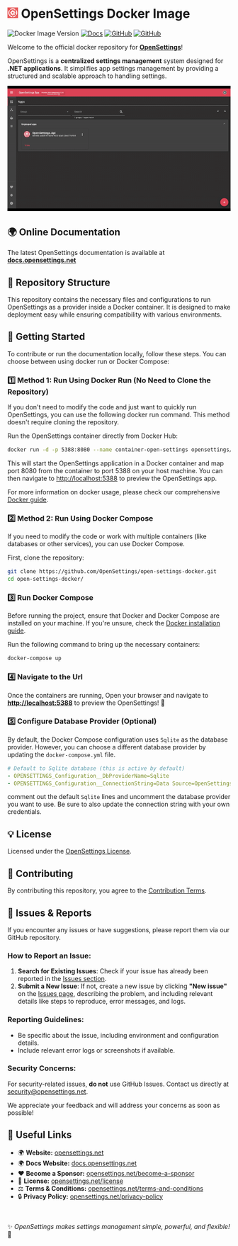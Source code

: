 # <img src="logo/open-settings-logo.png" alt="Header" width="24"/> OpenSettings Docker Image

![Docker Image Version](https://img.shields.io/docker/v/opensettings/open-settings/[tag]?logo=docker)
[![Docs](https://img.shields.io/badge/docs-online-blue)](https://docs.opensettings.net)
[![GitHub](https://img.shields.io/badge/•-open--settings-blue?logo=github)](https://github.com/OpenSettings/open-settings)
[![GitHub](https://img.shields.io/badge/•-open--settings--spa-blue?logo=github)](https://github.com/OpenSettings/open-settings-spa)

Welcome to the official docker repository for [**OpenSettings**](https://opensettings.net)!

OpenSettings is a **centralized settings management** system designed for **.NET applications**. It simplifies app settings management by providing a structured and scalable approach to handling settings.

![Demo](https://github.com/OpenSettings/open-settings-docs/blob/master/docs/v1/assets/gifs/demo.gif)

## 🌍 Online Documentation

The latest OpenSettings documentation is available at [**docs.opensettings.net**](https://docs.opensettings.net)

## 📂 Repository Structure

This repository contains the necessary files and configurations to run OpenSettings as a provider inside a Docker container. It is designed to make deployment easy while ensuring compatibility with various environments.

## 🚀 Getting Started

To contribute or run the documentation locally, follow these steps. You can choose between using docker run or Docker Compose:

### 1️⃣ Method 1: Run Using Docker Run (No Need to Clone the Repository)

If you don't need to modify the code and just want to quickly run OpenSettings, you can use the following docker run command. This method doesn't require cloning the repository.

Run the OpenSettings container directly from Docker Hub:

```sh
docker run -d -p 5388:8080 --name container-open-settings opensettings/open-settings:latest
```

This will start the OpenSettings application in a Docker container and map port 8080 from the container to port 5388 on your host machine. You can then navigate to [http://localhost:5388](http://localhost:5388) to preview the OpenSettings app.

For more information on docker usage, please check our comprehensive [Docker guide](docs.opensettings.net).

### 2️⃣ Method 2: Run Using Docker Compose

If you need to modify the code or work with multiple containers (like databases or other services), you can use Docker Compose.

First, clone the repository:

```sh
git clone https://github.com/OpenSettings/open-settings-docker.git
cd open-settings-docker/
```

### 3️⃣ Run Docker Compose 

Before running the project, ensure that Docker and Docker Compose are installed on your machine. If you're unsure, check the [Docker installation guide](https://docs.docker.com/get-docker/).

Run the following command to bring up the necessary containers:

```sh
docker-compose up
```

### 4️⃣ Navigate to the Url

Once the containers are running, Open your browser and navigate to **[http://localhost:5388](http://localhost:5388)** to preview the OpenSettings! 🚀

### 5️⃣ Configure Database Provider (Optional)

By default, the Docker Compose configuration uses `Sqlite` as the database provider. However, you can choose a different database provider by updating the `docker-compose.yml` file.

```yaml
# Default to Sqlite database (this is active by default)
- OPENSETTINGS_Configuration__DbProviderName=Sqlite
- OPENSETTINGS_Configuration__ConnectionString=Data Source=OpenSettings.db
```

comment out the default `Sqlite` lines and uncomment the database provider you want to use. Be sure to also update the connection string with your own credentials.

## 💡 License  

Licensed under the [OpenSettings License](https://opensettings.net/license).

## 🤝 Contributing

By contributing this repository, you agree to the [Contribution Terms](https://opensettings.net/contribution-terms).

## 🐞 Issues & Reports

If you encounter any issues or have suggestions, please report them via our GitHub repository.

### How to Report an Issue:
1. **Search for Existing Issues**: Check if your issue has already been reported in the [Issues section](https://github.com/OpenSettings/open-settings-docker/issues).
2. **Submit a New Issue**: If not, create a new issue by clicking **"New issue"** on the [Issues page](https://github.com/OpenSettings/open-settings-docker/issues), describing the problem, and including relevant details like steps to reproduce, error messages, and logs.

### Reporting Guidelines:
- Be specific about the issue, including environment and configuration details.
- Include relevant error logs or screenshots if available.

### Security Concerns:
For security-related issues, **do not** use GitHub Issues. Contact us directly at [security@opensettings.net](mailto:security@opensettings.net).

We appreciate your feedback and will address your concerns as soon as possible!

## 🔗 Useful Links

- 🌍 **Website:** [opensettings.net](https://opensettings.net)
- 🌍 **Docs Website:** [docs.opensettings.net](https://docs.opensettings.net)
- ❤️ **Become a Sponsor:** [opensettings.net/become-a-sponsor](https://opensettings.net/become-a-sponsor)
- 📜 **License:** [opensettings.net/license](https://opensettings.net/license)
- ⚖️ **Terms & Conditions:** [opensettings.net/terms-and-conditions](https://opensettings.net/terms-and-conditions)
- 🔒 **Privacy Policy:** [opensettings.net/privacy-policy](https://opensettings.net/privacy-policy)

<br>

✨ *OpenSettings makes settings management simple, powerful, and flexible!* 🚀

